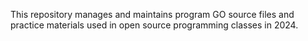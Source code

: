 This repository manages and maintains program GO source files and practice materials used in open source programming classes in 2024.